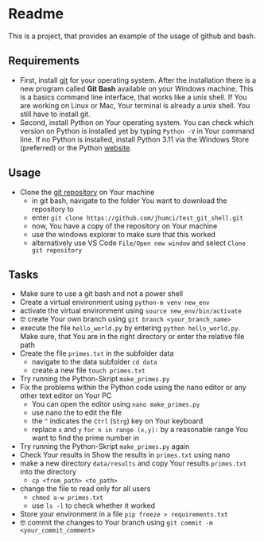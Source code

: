 # Readme

This is a project, that provides an example of the usage of github and bash.

## Requirements

- First, install  [git](https://git-scm.com/downloads) for your operating system. After the installation there is a new program called **Git Bash** available on your Windows machine. This is a basics command line interface, that works like a unix shell. If You are working on Linux or Mac, Your terminal is already a unix shell. You still have to install git.
- Second, install Python on Your operating system. You can check which version on Python is installed yet by typing  ```Python -V``` in Your command line. If no Python is installed, install Python 3.11 via the Windows Store (preferred) or the Python [website](https://www.python.org/).

## Usage

- Clone the [git repository](https://github.com/jhumci/test_git_shell) on Your machine
    - in git bash, navigate to the folder You want to download the repository to
    - enter ```git clone https://github.com/jhumci/test_git_shell.git```
    - now, You have a copy of the repository on Your machine
    - use the windows explorer to make sure that this worked
    - alternatively use VS Code `File/Open new window` and select `Clone git repository`

## Tasks

- Make sure to use a git bash and not a power shell
- Create a virtual environment using `python-m venv new_env`
- activate the virtual environment using `source new_env/bin/activate` 
- 🤓 create Your own branch using ```git branch <your_branch_name>```
- execute the file ```hello_world.py``` by entering ```python hello_world.py```. Make sure, that You are in the right directory or enter the relative file path 
- Create the file ```primes.txt``` in the subfolder data
    - navigate to the data subfolder ```cd data```
    - create a new file ```touch primes.txt```
- Try running the Python-Skript ```make_primes.py```
- Fix the problems within the Python code using the nano editor or any other text editor on Your PC
    - You can open the editor using ```nano make_primes.py```
    - use nano the to edit the file
    - the `^` indicates the `Ctrl` (`Strg`) key on Your keyboard 
    - replace `x` and `y` ```for n in range (x,y):``` by a reasonable range You want to find the prime number in
- Try running the Python-Skript ```make_primes.py``` again
- Check Your results in 
Show the results in ```primes.txt``` using nano
- make a new directory `data/results` and copy Your results ```primes.txt``` into the directory
    - `cp <from_path> <to_path>`
- change the file to read only for all users
    - `chmod a-w primes.txt`
    - use `ls -l` to check whether it worked
- Store your environment in a file `pip freeze > requirements.txt`
- 🤓 commit the changes to Your branch using ```git commit -m <your_commit_comment>```
